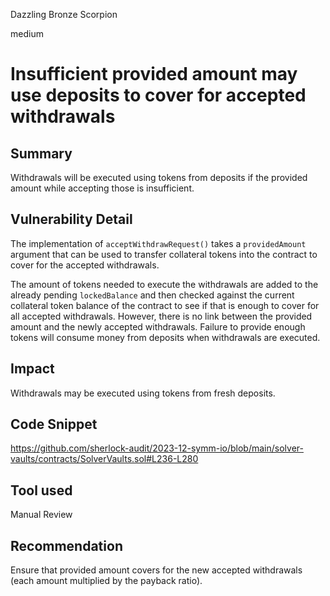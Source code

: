 Dazzling Bronze Scorpion

medium

# Insufficient provided amount may use deposits to cover for accepted withdrawals

## Summary

Withdrawals will be executed using tokens from deposits if the provided amount while accepting those is insufficient.

## Vulnerability Detail

The implementation of `acceptWithdrawRequest()` takes a `providedAmount` argument that can be used to transfer collateral tokens into the contract to cover for the accepted withdrawals.

The amount of tokens needed to execute the withdrawals are added to the already pending `lockedBalance` and then checked against the current collateral token balance of the contract to see if that is enough to cover for all accepted withdrawals. However, there is no link between the provided amount and the newly accepted withdrawals. Failure to provide enough tokens will consume money from deposits when withdrawals are executed.

## Impact

Withdrawals may be executed using tokens from fresh deposits.

## Code Snippet

https://github.com/sherlock-audit/2023-12-symm-io/blob/main/solver-vaults/contracts/SolverVaults.sol#L236-L280

## Tool used

Manual Review

## Recommendation

Ensure that provided amount covers for the new accepted withdrawals (each amount multiplied by the payback ratio).
